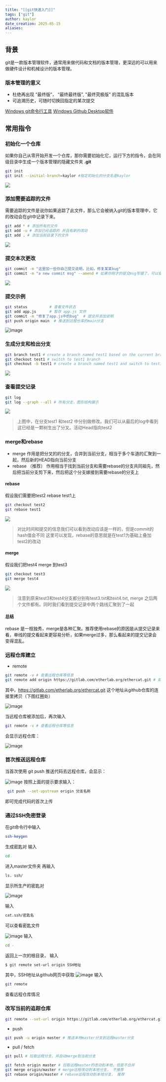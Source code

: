 ```yaml
---
title: "[[git快速入门]]"
tags: ["git"]
author: kaylor
date_creation: 2025-05-15
aliases:
---
```

## 背景
git是一款版本管理软件，通常用来做代码和文档的版本管理，更深远的可以用来做硬件设计和机械设计的版本管理。
### 版本管理的意义
- 杜绝再出现 “最终版”， “最终最终版”, "最终究极版" 的混乱版本
- 可追溯历史，可随时切换回指定的某次提交

[Windows git命令行工具](https://git-scm.com/)
[Windows Github Desktop软件](https://desktop.github.com/download/)

## 常用指令

### 初始化一个仓库
如果你自己从零开始开发一个仓库，那你需要初始化它，运行下方的指令，会在同级目录中生成一个版本管理的隐藏文件夹 **.git**
```bash
git init
git init --initial-branch=kaylor #指定初始化的分支名是kaylor
```
![](git快速入门1.png)
### 添加需要追踪的文件
需要追踪的文件是说你如果追踪了此文件，那么它会被纳入git的版本管理中，它的改动会在git中记录下来。
```bash
git add * # 添加所有的文件
git add -u # 添加已经追踪的 并且有新的改动
git add . # 添加当前目录下的文件
```

![](git快速入门2.png)

### 提交本次更改
``` bash
git commit -m "这里加一些你自己提交说明，比如，修复某某bug"
git commit -m "a new commit msg" --amend # 如果你刚才的提交msg写错了，可以使用这个指令，覆盖那一次提交
```
![](git快速入门3.png)

### 提交示例
``` bash
git status          # 查看文件状态
git add app.js      # 暂存 app.js 文件
git commit -m "修复了app.js中的bug"  # 提交并添加说明
git push origin main  # 推送到远程仓库的main分支
```
![image](https://github.com/user-attachments/assets/5c064349-b1bc-49fc-b449-92bae83a2ccc)


### 生成分支和检出分支
```bash
git branch test1 # create a branch named test1 based on the current branch
git checkout test1 # switch to test1 branch
git checkout -b test1 # create a branch named test1 and switch to test1 branch
```
![](git快速入门.png)

### 查看提交记录
```bash
git log
git log --graph --all # 所有分支，图形结构展示
```

![](git快速入门-1.png)
> 上图中，在分支test1 和test2 中分别做修改。我们可以从最后的log中看到这已经是一颗树生出了分叉。活动Head指向test2

### merge和rebase

- merge 
	作用是把分叉的的分支，合并到当前分支，相当于多个车道的汇聚到一起，然后新的HEAD指向当前分支
- rebase （推荐）
	作用相当于找到当前分支和需要rebase的分支共同祖先，然后把当前分支剪下来，然后把这个分支嫁接到需要rebase的分支上
#### rebase
假设我们需要把test2 rebase test1上
```bash
git checkout test2
git rebase test1
```

![](git快速入门-2.png)
> 对比时间和提交的信息我们可以看到改动应该是一样的，但是commit的hash值会不同
> 这里可以发现，rebase的意思就是在test1为基础上叠加test2的改动

#### merge
假设我们把test4 merge 到test3
```bash
git checkout test3
git merge test4
```
![](git快速入门-3.png)
> 注意到原来test3和test4分支都分别有test3.txt和text4.txt, merge 之后两个文件都有。同时我们看到提交记录中两个路线汇聚到了一起

#### 总结
rebase 是一枝独秀，merge是各种汇聚。推荐使用rebase的原因是从提交记录来看，单线的提交看起来更容易分析，如果merge过多，那么看起来的提交记录会变得混乱。


### 远程仓库建立
- remote
```bash
git remote -v # 查看远程仓库等信息
git remote add origin https://gitlab.com/etherlab.org/ethercat.git # 如果本地原来没有远程仓库追踪，可以使用该指令添加远程仓库追踪。
```
其中，https://gitlab.com/etherlab.org/ethercat.git 这个地址从github仓库的连接里拷贝（下图红圈处）

![image](https://github.com/user-attachments/assets/a28e612d-1303-4245-b9bf-86a196f477d6)

当远程仓库被添加后，再次输入
```bash
git remote -v # 查看远程仓库等信息
```
会显示远程仓库：

![image](https://github.com/user-attachments/assets/b3f75830-5c75-4581-b75e-d3172430819f)


### 首次推送远程仓库
当首次使用 git push 推送代码去远程仓库，会显示：

![image](https://github.com/user-attachments/assets/f5a9d97c-296a-408b-90f0-aceb46c78a12)
按照上面的提示要求输入：
```bash
 git push --set-upstream origin 分支名称
```
即可完成代码的首次上传

### 通过SSH免密登录
在git命令行中输入
```bash
ssh-keygen
```
生成密匙对
输入
```bash
cd
```
进入master文件夹
再输入
```bash
ls. ssh/
```
显示所生产的密匙对

![image](https://github.com/user-attachments/assets/d0103965-445f-475e-a0d1-2664cc6f3daf)

输入
```bash
cat.ssh/密匙名
```
可以查看密匙文件

![image](https://github.com/user-attachments/assets/3195016b-71dc-4a65-bb21-408f11fac3f6)
输入
```bash
cd -
```
返回上一次的根目录，
输入
```bash
$ git remote set-url origin SSH地址
```
其中，SSH地址从github网页中获取
![image](https://github.com/user-attachments/assets/a6863edf-c503-4f78-a8f4-53512cab091e)
输入
```bash
git remote
```
查看远程仓库情况


### 改写当前的追踪仓库
```bash
git remote --set-url origin https://gitlab.com/etherlab.org/ethercat.git # 如果远程仓库的链接已经存在，那么这个指令就是改写当前的追踪仓库
```
- push
```bash
git push -u origin master # 推送本地master分支到远程master分支
```
- pull / fetch
```bash
git pull # 拉取远程分支，并自动merge到当前分支

git fetch origin master # 拉取远程master的改动到本地，但是不合并
git merge origin/master # merge远程改动到本地分支， 不推荐 
git rebase origin/master # rebase远程改动到本地分支， 推荐
```

